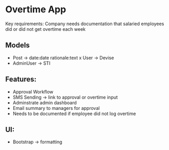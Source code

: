 # Overtime App

Key requirements: Company needs documentation that salaried employees did or did not get overtime each week

## Models
- Post -> date:date rationale:text
x User -> Devise
- AdminUser -> STI

## Features:
- Approval Workflow
- SMS Sending -> link to approval or overtime input
- Adminstrate admin dashboard
- Email summary to managers for approval
- Needs to be documented if employee did not log overtime

## UI:
- Bootstrap -> formatting


